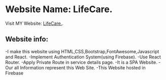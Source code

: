 # Website Name: LifeCare.

Visit MY Website: [LifeCare.](https://life-care-hospital-4f97f.web.app/).

## Website info:

-I make this website using HTML,CSS,Bootstrap,FontAwesome,Javascript and React.
-Implement Authentication System(using Firebase).
-Use React Router.
-Apply Private Route in service details page.
-It is a SPA Website.
-Our all Information represent this Web Site.
-This Website hosted in Firebase
